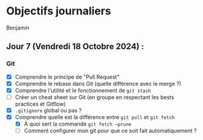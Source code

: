 # Objectifs journaliers

Benjamin

## Jour 7 (Vendredi 18 Octobre 2024) :

### Git

- [X] Comprendre le principe de "Pull Request"
- [X] Comprendre le rebase dans Git (quelle différence avec le merge ?)
- [X] Comprendre l'utilité et le fonctionnement de `git stash`
- [ ] Créer un cheat sheet sur Git (en groupe en respectant les bests practices et Gitflow)
- [X] `.gitignore` global ou pas ?
- [X] Comprendre quelle est la différence entre `git pull` et `git fetch`
  - [X] À quoi sert la commande `git fetch —prune`
  - [ ] Comment configurer mon git pour que ce soit fait automatiquement ?
